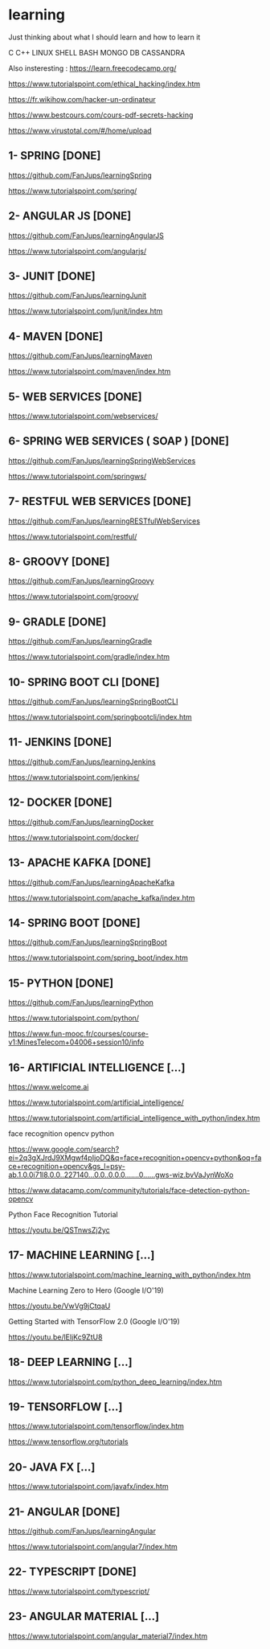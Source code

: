 # learning
Just thinking about what I should learn and how to learn it

C C++ LINUX SHELL BASH MONGO DB CASSANDRA

Also insteresting : https://learn.freecodecamp.org/

https://www.tutorialspoint.com/ethical_hacking/index.htm

https://fr.wikihow.com/hacker-un-ordinateur

https://www.bestcours.com/cours-pdf-secrets-hacking

https://www.virustotal.com/#/home/upload

## 1- SPRING [DONE]

https://github.com/FanJups/learningSpring

https://www.tutorialspoint.com/spring/

## 2- ANGULAR JS [DONE]

https://github.com/FanJups/learningAngularJS

https://www.tutorialspoint.com/angularjs/

## 3- JUNIT [DONE]

https://github.com/FanJups/learningJunit

https://www.tutorialspoint.com/junit/index.htm


## 4- MAVEN [DONE]

https://github.com/FanJups/learningMaven

https://www.tutorialspoint.com/maven/index.htm

## 5- WEB SERVICES [DONE]

https://www.tutorialspoint.com/webservices/

## 6- SPRING WEB SERVICES ( SOAP ) [DONE]

https://github.com/FanJups/learningSpringWebServices

https://www.tutorialspoint.com/springws/

## 7- RESTFUL WEB SERVICES [DONE]

https://github.com/FanJups/learningRESTfulWebServices

https://www.tutorialspoint.com/restful/

## 8- GROOVY [DONE]

https://github.com/FanJups/learningGroovy

https://www.tutorialspoint.com/groovy/

## 9- GRADLE [DONE]

https://github.com/FanJups/learningGradle

https://www.tutorialspoint.com/gradle/index.htm

## 10- SPRING BOOT CLI [DONE]

https://github.com/FanJups/learningSpringBootCLI

https://www.tutorialspoint.com/springbootcli/index.htm

## 11- JENKINS [DONE]

https://github.com/FanJups/learningJenkins

https://www.tutorialspoint.com/jenkins/

## 12- DOCKER [DONE]

https://github.com/FanJups/learningDocker

https://www.tutorialspoint.com/docker/

## 13- APACHE KAFKA [DONE]

https://github.com/FanJups/learningApacheKafka

https://www.tutorialspoint.com/apache_kafka/index.htm

## 14- SPRING BOOT [DONE]

https://github.com/FanJups/learningSpringBoot

https://www.tutorialspoint.com/spring_boot/index.htm

## 15- PYTHON [DONE]

https://github.com/FanJups/learningPython

https://www.tutorialspoint.com/python/

https://www.fun-mooc.fr/courses/course-v1:MinesTelecom+04006+session10/info

## 16- ARTIFICIAL INTELLIGENCE [...]

https://www.welcome.ai

https://www.tutorialspoint.com/artificial_intelligence/

https://www.tutorialspoint.com/artificial_intelligence_with_python/index.htm

face recognition opencv python

https://www.google.com/search?ei=2q3gXJrdJ9XMgwf4pIjoDQ&q=face+recognition+opencv+python&oq=face+recognition+opencv&gs_l=psy-ab.1.0.0i71l8.0.0..227140...0.0..0.0.0.......0......gws-wiz.bvVaJynWoXo

https://www.datacamp.com/community/tutorials/face-detection-python-opencv

Python Face Recognition Tutorial

https://youtu.be/QSTnwsZj2yc

## 17- MACHINE LEARNING [...]

https://www.tutorialspoint.com/machine_learning_with_python/index.htm

Machine Learning Zero to Hero (Google I/O'19)

https://youtu.be/VwVg9jCtqaU

Getting Started with TensorFlow 2.0 (Google I/O'19)

https://youtu.be/lEljKc9ZtU8

## 18- DEEP LEARNING [...]

https://www.tutorialspoint.com/python_deep_learning/index.htm

## 19- TENSORFLOW [...]

https://www.tutorialspoint.com/tensorflow/index.htm

https://www.tensorflow.org/tutorials

## 20- JAVA FX [...]

https://www.tutorialspoint.com/javafx/index.htm

## 21- ANGULAR [DONE]

https://github.com/FanJups/learningAngular

https://www.tutorialspoint.com/angular7/index.htm

## 22- TYPESCRIPT [DONE]

https://www.tutorialspoint.com/typescript/

## 23- ANGULAR MATERIAL [...]

https://www.tutorialspoint.com/angular_material7/index.htm

